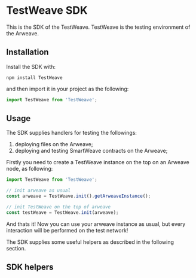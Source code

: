 # TestWeave SDK

This is the SDK of the TestWeave. TestWeave is the testing environment of the Arweave. 

## Installation

Install the SDK with: 

```shell
npm install TestWeave
```

and then import it in your project as the following: 

```javascript
import TestWeave from 'TestWeave';
```
## Usage

The SDK supplies handlers for testing the followings: 

1. deploying files on the Arweave;
2. deploying and testing SmartWeave contracts on the Arweave;

Firstly you need to create a TestWeave instance on the top on an Arweave node, as following: 

```javascript
import TestWeave from 'TestWeave';

// init arweave as usual
const arweave = TestWeave.init().getArweaveInstance();

// init TestWeave on the top of arweave
const testWeave = TestWeave.init(arweave);

```

And thats it! Now you can use your arweave instance as usual, but every interaction will be performed on the test network! 

The SDK supplies some useful helpers as described in the following section. 

## SDK helpers

